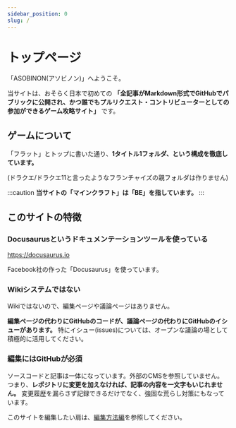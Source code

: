 ```yaml
---
sidebar_position: 0
slug: /
---
```

# トップページ

「ASOBINON(アソビノン)」へようこそ。

当サイトは、おそらく日本で初めての **「全記事がMarkdown形式でGitHubでパブリックに公開され、かつ誰でもプルリクエスト・コントリビューターとしての参加ができるゲーム攻略サイト」** です。

## ゲームについて

「フラット」とトップに書いた通り、**1タイトル1フォルダ、という構成を徹底しています。**

(ドラクエ/ドラクエ11と言ったようなフランチャイズの親フォルダは作りません)

:::caution
**当サイトの「マインクラフト」は「BE」を指しています。**
:::

## このサイトの特徴

### Docusaurusというドキュメンテーションツールを使っている

https://docusaurus.io

Facebook社の作った「Docusaurus」を使っています。

### Wikiシステムではない

Wikiではないので、編集ページや議論ページはありません。

**編集ページの代わりにGitHubのコードが、議論ページの代わりにGitHubのイシューがあります。** 特にイシュー(issues)については、オープンな議論の場として積極的に活用してください。

### 編集にはGitHubが必須

ソースコードと記事は一体になっています。外部のCMSを参照していません。つまり、**レポジトリに変更を加えなければ、記事の内容を一文字もいじれません。** 変更履歴を漏らさず記録できるだけでなく、強固な荒らし対策にもなっています。

このサイトを編集したい肩は、[編集方法編](/ASOBINON/contribute/)を参照してください。

